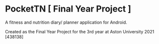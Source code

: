 # PocketTN [ Final Year Project ]
A fitness and nutrition diary/ planner application for Android.

Created as the Final Year Project for the 3rd year at Aston University 2021 [438138]
